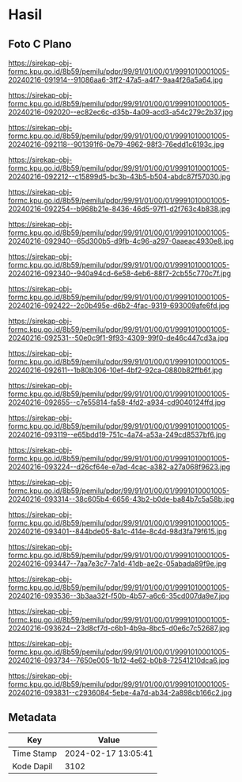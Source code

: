 # Hasil

## Foto C Plano

https://sirekap-obj-formc.kpu.go.id/8b59/pemilu/pdpr/99/91/01/00/01/9991010001005-20240216-091914--91086aa6-3ff2-47a5-a4f7-9aa4f26a5a64.jpg

https://sirekap-obj-formc.kpu.go.id/8b59/pemilu/pdpr/99/91/01/00/01/9991010001005-20240216-092020--ec82ec6c-d35b-4a09-acd3-a54c279c2b37.jpg

https://sirekap-obj-formc.kpu.go.id/8b59/pemilu/pdpr/99/91/01/00/01/9991010001005-20240216-092118--901391f6-0e79-4962-98f3-76edd1c6193c.jpg

https://sirekap-obj-formc.kpu.go.id/8b59/pemilu/pdpr/99/91/01/00/01/9991010001005-20240216-092212--c15899d5-bc3b-43b5-b504-abdc87f57030.jpg

https://sirekap-obj-formc.kpu.go.id/8b59/pemilu/pdpr/99/91/01/00/01/9991010001005-20240216-092254--b968b21e-8436-46d5-97f1-d2f763c4b838.jpg

https://sirekap-obj-formc.kpu.go.id/8b59/pemilu/pdpr/99/91/01/00/01/9991010001005-20240216-092940--65d300b5-d9fb-4c96-a297-0aaeac4930e8.jpg

https://sirekap-obj-formc.kpu.go.id/8b59/pemilu/pdpr/99/91/01/00/01/9991010001005-20240216-092340--940a94cd-6e58-4eb6-88f7-2cb55c770c7f.jpg

https://sirekap-obj-formc.kpu.go.id/8b59/pemilu/pdpr/99/91/01/00/01/9991010001005-20240216-092422--2c0b495e-d6b2-4fac-9319-693009afe6fd.jpg

https://sirekap-obj-formc.kpu.go.id/8b59/pemilu/pdpr/99/91/01/00/01/9991010001005-20240216-092531--50e0c9f1-9f93-4309-99f0-de46c447cd3a.jpg

https://sirekap-obj-formc.kpu.go.id/8b59/pemilu/pdpr/99/91/01/00/01/9991010001005-20240216-092611--1b80b306-10ef-4bf2-92ca-0880b82ffb6f.jpg

https://sirekap-obj-formc.kpu.go.id/8b59/pemilu/pdpr/99/91/01/00/01/9991010001005-20240216-092655--c7e55814-fa58-4fd2-a934-cd9040124ffd.jpg

https://sirekap-obj-formc.kpu.go.id/8b59/pemilu/pdpr/99/91/01/00/01/9991010001005-20240216-093119--e65bdd19-751c-4a74-a53a-249cd8537bf6.jpg

https://sirekap-obj-formc.kpu.go.id/8b59/pemilu/pdpr/99/91/01/00/01/9991010001005-20240216-093224--d26cf64e-e7ad-4cac-a382-a27a068f9623.jpg

https://sirekap-obj-formc.kpu.go.id/8b59/pemilu/pdpr/99/91/01/00/01/9991010001005-20240216-093314--38c605b4-6656-43b2-b0de-ba84b7c5a58b.jpg

https://sirekap-obj-formc.kpu.go.id/8b59/pemilu/pdpr/99/91/01/00/01/9991010001005-20240216-093401--844bde05-8a1c-414e-8c4d-98d3fa79f615.jpg

https://sirekap-obj-formc.kpu.go.id/8b59/pemilu/pdpr/99/91/01/00/01/9991010001005-20240216-093447--7aa7e3c7-7a1d-41db-ae2c-05abada89f9e.jpg

https://sirekap-obj-formc.kpu.go.id/8b59/pemilu/pdpr/99/91/01/00/01/9991010001005-20240216-093536--3b3aa32f-f50b-4b57-a6c6-35cd007da9e7.jpg

https://sirekap-obj-formc.kpu.go.id/8b59/pemilu/pdpr/99/91/01/00/01/9991010001005-20240216-093624--23d8cf7d-c6b1-4b9a-8bc5-d0e6c7c52687.jpg

https://sirekap-obj-formc.kpu.go.id/8b59/pemilu/pdpr/99/91/01/00/01/9991010001005-20240216-093734--7650e005-1b12-4e62-b0b8-72541210dca6.jpg

https://sirekap-obj-formc.kpu.go.id/8b59/pemilu/pdpr/99/91/01/00/01/9991010001005-20240216-093831--c2936084-5ebe-4a7d-ab34-2a898cb166c2.jpg


## Metadata

| Key        | Value               |
| ---------- | ------------------- |
| Time Stamp | 2024-02-17 13:05:41 |
| Kode Dapil | 3102                |



